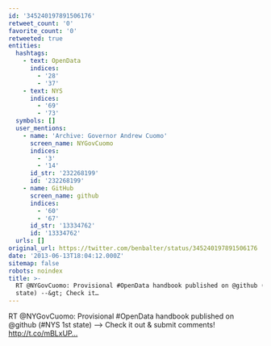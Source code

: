 ```yaml
---
id: '345240197891506176'
retweet_count: '0'
favorite_count: '0'
retweeted: true
entities:
  hashtags:
    - text: OpenData
      indices:
        - '28'
        - '37'
    - text: NYS
      indices:
        - '69'
        - '73'
  symbols: []
  user_mentions:
    - name: 'Archive: Governor Andrew Cuomo'
      screen_name: NYGovCuomo
      indices:
        - '3'
        - '14'
      id_str: '232268199'
      id: '232268199'
    - name: GitHub
      screen_name: github
      indices:
        - '60'
        - '67'
      id_str: '13334762'
      id: '13334762'
  urls: []
original_url: https://twitter.com/benbalter/status/345240197891506176
date: '2013-06-13T18:04:12.000Z'
sitemap: false
robots: noindex
title: >-
  RT @NYGovCuomo: Provisional #OpenData handbook published on @github (#NYS 1st
  state) --&gt; Check it…
---
```


RT @NYGovCuomo: Provisional #OpenData handbook published on @github (#NYS 1st state) --&gt; Check it out &amp; submit comments! http://t.co/mBLxUP…